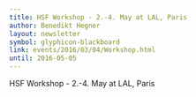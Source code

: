 ```yaml
---
title: HSF Workshop - 2.-4. May at LAL, Paris
author: Benedikt Hegner
layout: newsletter
symbol: glyphicon-blackboard
link: events/2016/03/04/Workshop.html
until: 2016-05-05
---
```

HSF Workshop - 2.-4. May at LAL, Paris

